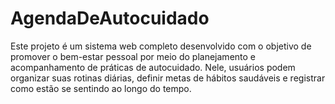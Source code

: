 # AgendaDeAutocuidado
Este projeto é um sistema web completo desenvolvido com o objetivo de promover o bem-estar pessoal por meio do planejamento e acompanhamento de práticas de autocuidado. Nele, usuários podem organizar suas rotinas diárias, definir metas de hábitos saudáveis e registrar como estão se sentindo ao longo do tempo.
